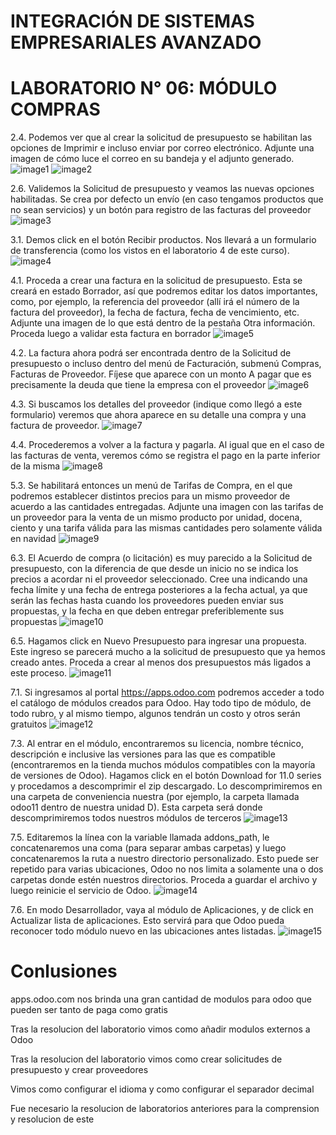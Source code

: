 # INTEGRACIÓN DE SISTEMAS EMPRESARIALES AVANZADO 
# LABORATORIO N° 06: MÓDULO COMPRAS


2.4. Podemos ver que al crear la solicitud de presupuesto se habilitan las opciones de Imprimir e incluso enviar por correo electrónico. Adjunte una imagen de cómo luce el correo en su bandeja y el adjunto generado. 
![image1](./images/Punto2_4.PNG)
![image2](./images/Punto2_4_1.PNG)

2.6. Validemos la Solicitud de presupuesto y veamos las nuevas opciones habilitadas. Se crea por defecto un envío (en caso tengamos productos que no sean servicios) y un botón para registro de las facturas del proveedor
![image3](./images/Punto2_6.PNG)

3.1. Demos click en el botón Recibir productos. Nos llevará a un formulario de transferencia (como los vistos en el laboratorio 4 de este curso).
![image4](./images/Punto3_1.PNG)

4.1. Proceda a crear una factura en la solicitud de presupuesto. Esta se creará en estado Borrador, así que podremos editar los datos importantes, como, por ejemplo, la referencia del proveedor (allí irá el número de la factura del proveedor), la fecha de factura, fecha de vencimiento, etc. Adjunte una imagen de lo que está dentro de la pestaña Otra información. Proceda luego a validar esta factura en borrador
![image5](./images/Punto4_1.PNG)

4.2. La factura ahora podrá ser encontrada dentro de la Solicitud de presupuesto o incluso dentro del menú de Facturación, submenú Compras, Facturas de Proveedor. Fíjese que aparece con un monto A pagar que es precisamente la deuda que tiene la empresa con el proveedor
![image6](./images/Punto4_2.PNG)

4.3. Si buscamos los detalles del proveedor (indique como llegó a este formulario) veremos que ahora aparece en su detalle una compra y una factura de proveedor.
![image7](./images/Punto4_3.PNG)

4.4. Procederemos a volver a la factura y pagarla. Al igual que en el caso de las facturas de venta, veremos cómo se registra el pago en la parte inferior de la misma
![image8](./images/Punto4_4.PNG)

5.3. Se habilitará entonces un menú de Tarifas de Compra, en el que podremos establecer distintos precios para un mismo proveedor de acuerdo a las cantidades entregadas. Adjunte una imagen con las tarifas de un proveedor para la venta de un mismo producto por unidad, docena, ciento y una tarifa válida para las mismas cantidades pero solamente válida en navidad
![image9](./images/Punto5_3.PNG)

6.3. El Acuerdo de compra (o licitación) es muy parecido a la Solicitud de presupuesto, con la diferencia de que desde un inicio no se indica los precios a acordar ni el proveedor seleccionado. Cree una indicando una fecha límite y una fecha de entrega posteriores a la fecha actual, ya que serán las fechas hasta cuando los proveedores pueden enviar sus propuestas, y la fecha en que deben entregar preferiblemente sus propuestas
![image10](./images/Punto6_3.PNG)

6.5. Hagamos click en Nuevo Presupuesto para ingresar una propuesta. Este ingreso se parecerá mucho a la solicitud de presupuesto que ya hemos creado antes. Proceda a crear al menos dos presupuestos más ligados a este proceso.
![image11](./images/Punto6_5.PNG)

7.1. Si ingresamos al portal https://apps.odoo.com podremos acceder a todo el catálogo de módulos creados para Odoo. Hay todo tipo de módulo, de todo rubro, y al mismo tiempo, algunos tendrán un costo y otros serán gratuitos
![image12](./images/Punto7_1.PNG)

7.3. Al entrar en el módulo, encontraremos su licencia, nombre técnico, descripción e inclusive las versiones para las que es compatible (encontraremos en la tienda muchos módulos compatibles con la mayoría de versiones de Odoo). Hagamos click en el botón Download for 11.0 series y procedamos a descomprimir el zip descargado. Lo descomprimiremos en una carpeta de conveniencia nuestra (por ejemplo, la carpeta llamada odoo11 dentro de nuestra unidad D). Esta carpeta será donde descomprimiremos todos nuestros módulos de terceros
![image13](./images/Punto7_3.PNG)

7.5. Editaremos la línea con la variable llamada addons_path, le concatenaremos una coma (para separar ambas carpetas) y luego concatenaremos la ruta a nuestro directorio personalizado. Esto puede ser repetido para varias ubicaciones, Odoo no nos limita a solamente una o dos carpetas donde estén nuestros directorios. Proceda a guardar el archivo y luego reinicie el servicio de Odoo.
![image14](./images/Punto7_5.PNG)

7.6. En modo Desarrollador, vaya al módulo de Aplicaciones, y de click en Actualizar lista de aplicaciones. Esto servirá para que Odoo pueda reconocer todo módulo nuevo en las ubicaciones antes listadas. 
![image15](./images/Punto7_6.PNG)


# Conlusiones
apps.odoo.com nos brinda una gran cantidad de modulos para odoo que pueden ser tanto de paga como gratis

Tras la resolucion del laboratorio vimos como añadir modulos externos a Odoo

Tras la resolucion del laboratorio vimos como crear solicitudes de presupuesto y crear proveedores

Vimos como configurar el idioma y como configurar el separador decimal 

Fue necesario la resolucion de laboratorios anteriores para la comprension y resolucion de este




